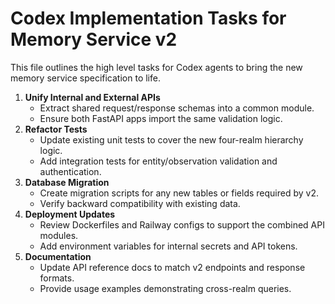 # Codex Implementation Tasks for Memory Service v2

This file outlines the high level tasks for Codex agents to bring the new memory service specification to life.

1. **Unify Internal and External APIs**
   - Extract shared request/response schemas into a common module.
   - Ensure both FastAPI apps import the same validation logic.
2. **Refactor Tests**
   - Update existing unit tests to cover the new four-realm hierarchy logic.
   - Add integration tests for entity/observation validation and authentication.
3. **Database Migration**
   - Create migration scripts for any new tables or fields required by v2.
   - Verify backward compatibility with existing data.
4. **Deployment Updates**
   - Review Dockerfiles and Railway configs to support the combined API modules.
   - Add environment variables for internal secrets and API tokens.
5. **Documentation**
   - Update API reference docs to match v2 endpoints and response formats.
   - Provide usage examples demonstrating cross-realm queries.


